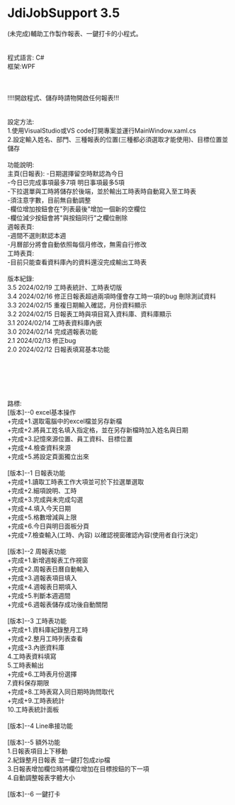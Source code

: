 # JdiJobSupport 3.5 <br>
 (未完成)輔助工作製作報表、一鍵打卡的小程式。<br><br>   
程式語言: C#<br>
框架:WPF<br>
<br>
<br>
<br>
!!!!開啟程式、儲存時請物開啟任何報表!!!<br>
<br>
<br>
設定方法:<br>
1.使用VisualStudio或VS code打開專案並運行MainWindow.xaml.cs<br>
2.設定輸入姓名、部門、三種報表的位置(三種都必須選取才能使用)、目標位置並儲存<br>
<br>
功能說明:<br>
主頁(日報表):
-日期選擇留空時默認為今日<br>
-今日已完成事項最多7項 明日事項最多5項<br>
-下拉選單與工時將儲存於後端，並於輸出工時表時自動寫入至工時表<br>
-須注意字數，目前無自動調整<br>
-欄位增加按鈕會在"列表最後"增加一個新的空欄位<br>
-欄位減少按鈕會將"與按鈕同行"之欄位刪除<br>
週報表頁:<br>
-週間不選則默認本週<br>
-月曆部分將會自動依照每個月修改，無需自行修改<br>
工時表頁:<br>
-目前只能查看資料庫內的資料還沒完成輸出工時表
<br>
<br>
版本紀錄:<br>
3.5 2024/02/19 工時表統計、工時表切版<br>
3.4 2024/02/16 修正日報表超過兩項時僅會存工時一項的bug 刪除測試資料<br>
3.3 2024/02/15 重複日期輸入確認，月份資料顯示<br>
3.2 2024/02/15 日報表工時與項目寫入資料庫、資料庫顯示<br>
3.1 2024/02/14 工時表資料庫內嵌<br>
3.0 2024/02/14 完成週報表功能<br>
2.1 2024/02/13 修正bug<br>
2.0 2024/02/12 日報表填寫基本功能<br>
<br>
<br>
<br>
<br>
<br>
<br>
路標:<br>
[版本]--0 excel基本操作<br>
+完成+1.選取電腦中的excel檔並另存新檔  <br>
+完成+2.將員工姓名填入指定格，並在另存新檔時加入姓名與日期 <br>
+完成+3.記憶來源位置、員工資料、目標位置<br>
+完成+4.檢查資料來源<br>
+完成+5.將設定頁面獨立出來<br>
<br>
[版本]--1 日報表功能<br>
+完成+1.讀取工時表工作大項並可於下拉選單選取<br>
+完成+2.細項說明、工時<br>
+完成+3.完成與未完成勾選<br>
+完成+4.填入今天日期<br>
+完成+5.格數增減與上限<br>
+完成+6.今日與明日面板分頁<br>
+完成+7.檢查輸入(工時、內容) 以確認視窗確認內容(使用者自行決定)<br>
<br>
[版本]--2 周報表功能<br>
+完成+1.新增週報表工作視窗<br>
+完成+2.周報表日曆自動輸入<br>
+完成+3.週報表項目填入<br>
+完成+4.週報表日期填入<br>
+完成+5.判斷本週週間<br>
+完成+6.週報表儲存成功後自動關閉<br>
<br>
[版本]--3 工時表功能<br>
+完成+1.資料庫紀錄整月工時<br>
+完成+2.整月工時列表查看<br>
+完成+3.內嵌資料庫<br>
4.工時表資料填寫<br>
5.工時表輸出<br>
+完成+6.工時表月份選擇<br>
7.資料保存期限<br>
+完成+8.工時表寫入同日期時詢問取代<br>
+完成+9.工時表統計<br>
10.工時表統計面板<br>
<br>
[版本]--4 Line串接功能<br>
<br>
[版本]--5 額外功能<br>
1.日報表項目上下移動<br>
2.紀錄整月日報表 並一鍵打包成zip檔<br>
3.日報表增加欄位時將欄位增加在目標按鈕的下一項<br>
4.自動調整報表字體大小<br>
<br>
[版本]--6 一鍵打卡<br>
<br>
